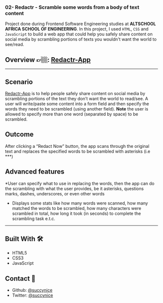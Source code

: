 ### 02- Redactr - Scramble some words from a body of text content

Project done during Frontend Software Engineering studies at **ALTSCHOOL AFRICA SCHOOL OF ENGINEERING**. In this project, I used `HTML`, `CSS` and `JavaScript` to build a web app that could help you safely share content on social media by scrambling portions of texts you wouldn't want the world to see/read.

## Overview 👉🏼: [Redactr-App](https://redactr-app.succynice.repl.co/)

*****

## Scenario

[Redactr-App](https://redactr-app.succynice.repl.co/) is to help people safely share content on social media by scrambling portions of the text they don’t want the world to read/see. A user will write/paste some content into a form field and then specify the words they need to be scrambled (using another field). **Note** the user is allowed to specify more than one word (separated by space) to be scrambled.

## Outcome
After clicking a “Redact Now” button, the app scans through the original text and replaces the specified words to be scrambled with asterisks (i.e ***)

## Advanced features

*User can specify what to use in replacing the words, then the app can do the scrambling with what the user provides, be it asterisks, questions marks, dashes, underscores, or even other words
* Displays some stats like how many words were scanned, how many matched the words to be scrambled, how many characters were scrambled in total, how long it took (in seconds) to complete the scrambling task e.t.c.

******

## Built With 🛠
  * HTML5
  * CSS3
  * JavaScript

## Contact 🤙
  - Github: [@succynice](https://github.com/Succynice)
  - Twitter: [@succynice](https://twitter.com/succynice)
